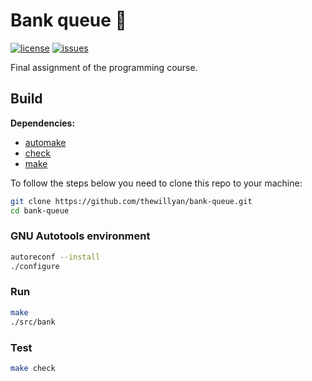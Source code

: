 # Bank queue :bank:
[![license](https://img.shields.io/github/license/thewillyan/bank-queue)](https://github.com/thewillyan/bank-queue/blob/main/LICENSE)
[![issues](https://img.shields.io/github/issues/thewillyan/bank-queue)](https://github.com/thewillyan/bank-queue/issues)

Final assignment of the programming course.

## Build

**Dependencies:**

- [automake](https://www.gnu.org/software/automake/)
- [check](https://libcheck.github.io/check/)
- [make](https://www.gnu.org/software/make/)


To follow the steps below you need to clone this repo to your machine: 
```sh
git clone https://github.com/thewillyan/bank-queue.git
cd bank-queue
```

### GNU Autotools environment
```sh
autoreconf --install
./configure
```

### Run
```sh
make
./src/bank
```

### Test
```sh
make check
```
